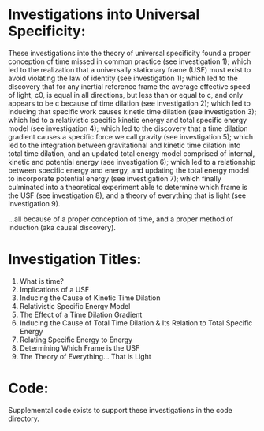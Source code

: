 # Investigations into Universal Specificity:
These investigations into the theory of universal specificity found a proper conception of time missed in common practice (see investigation 1); which led to the realization that a universally stationary frame (USF) must exist to avoid violating the law of identity (see investigation 1); which led to the discovery that for any inertial reference frame the average effective speed of light, c0, is equal in all directions, but less than or equal to c, and only appears to be c because of time dilation (see investigation 2); which led to inducing that specific work causes kinetic time dilation (see investigation 3); which led to a relativistic specific kinetic energy and total specific energy model (see investigation 4); which led to the discovery that a time dilation gradient causes a specific force we call gravity (see investigation 5); which led to the integration between gravitational and kinetic time dilation into total time dilation, and an updated total energy model comprised of internal, kinetic and potential energy (see investigation 6); which led to a relationship between specific energy and energy, and updating the total energy model to incorporate potential energy (see investigation 7); which finally culminated into a theoretical experiment able to determine which frame is the USF (see investigation 8), and a theory of everything that is light (see investigation 9).

...all because of a proper conception of time, and a proper method of induction (aka causal discovery).

# Investigation Titles:
1. What is time?
2. Implications of a USF
3. Inducing the Cause of Kinetic Time Dilation
4. Relativistic Specific Energy Model
5. The Effect of a Time Dilation Gradient
6. Inducing the Cause of Total Time Dilation & Its Relation to Total Specific Energy
7. Relating Specific Energy to Energy
8. Determining Which Frame is the USF
9. The Theory of Everything... That is Light

# Code:
Supplemental code exists to support these investigations in the code directory.
